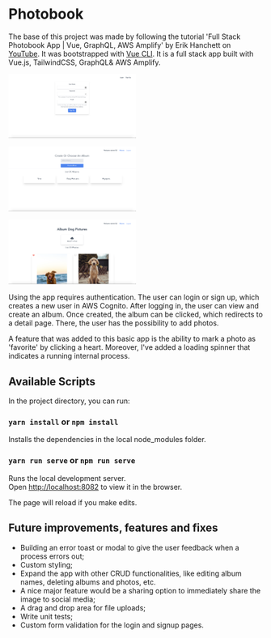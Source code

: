 # Photobook

The base of this project was made by following the tutorial 'Full Stack Photobook App | Vue, GraphQL, AWS Amplify' by Erik Hanchett on [YouTube](https://www.youtube.com/watch?v=w0p7ywfHesw&ab_channel=TraversyMedia). It was bootstrapped with [Vue CLI](https://cli.vuejs.org/). It is a full stack app built with Vue.js, TailwindCSS, GraphQL& AWS Amplify. 

<img src="./src/assets/images/screenshot-signup.png"
     alt="Albums"
     style="width: 50%" />
     
<img src="./src/assets/images/screenshot-albums.png"
     alt="Albums"
     style="width: 50%" />

<img src="./src/assets/images/screenshot-photos.png"
     alt="Photos"
     style="width: 50%" />
     
Using the app requires authentication. The user can login or sign up, which creates a new user in AWS Cognito. After logging in, the user can view and create an album. Once created, the album can be clicked, which redirects to a detail page. There, the user has the possibility to add photos.

A feature that was added to this basic app is the ability to mark a photo as 'favorite' by clicking a heart. Moreover, I've added a loading spinner that indicates a running internal process. 

## Available Scripts

In the project directory, you can run:

### `yarn install` or `npm install` 

Installs the dependencies in the local node_modules folder.

### `yarn run serve` or `npm run serve`

Runs the local development server.<br />
Open [http://localhost:8082](http://localhost:8082) to view it in the browser.

The page will reload if you make edits.<br />

## Future improvements, features and fixes

- Building an error toast or modal to give the user feedback when a process errors out;
- Custom styling;
- Expand the app with other CRUD functionalities, like editing album names, deleting albums and photos, etc.
- A nice major feature would be a sharing option to immediately share the image to social media;
- A drag and drop area for file uploads;
- Write unit tests;
- Custom form validation for the login and signup pages.

